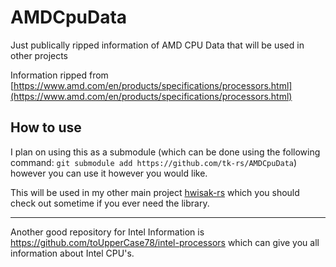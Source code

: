 # AMDCpuData
Just publically ripped information of AMD CPU Data that will be used in other projects

Information ripped from [https://www.amd.com/en/products/specifications/processors.html](https://www.amd.com/en/products/specifications/processors.html)

## How to use
I plan on using this as a submodule (which can be done using the following command: ```git submodule add https://github.com/tk-rs/AMDCpuData```) however you can use it however you would like. 

This will be used in my other main project [hwisak-rs](https://github.com/tk-rs/hwisak-rs) which you should check out sometime if you ever need the library. 

---

Another good repository for Intel Information is https://github.com/toUpperCase78/intel-processors which can give you all information about Intel CPU's. 
